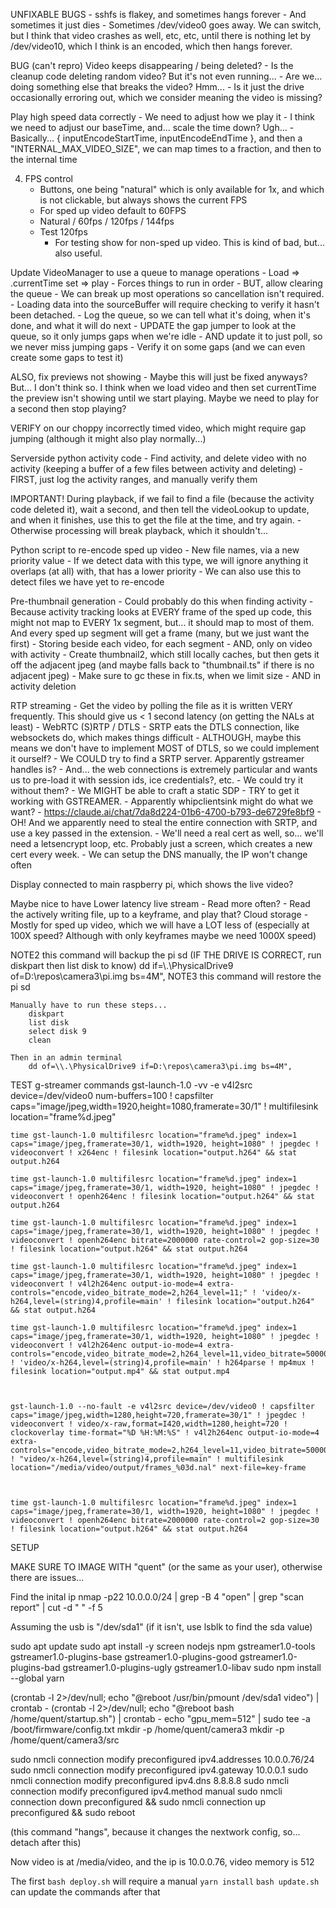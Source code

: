 UNFIXABLE BUGS
    - sshfs is flakey, and sometimes hangs forever
        - And sometimes it just dies
    - Sometimes /dev/video0 goes away. We can switch, but I think that video crashes as well, etc, etc, until there is nothing let by /dev/video10, which I think is an encoded, which then hangs forever.

BUG (can't repro)
    Video keeps disappearing / being deleted?
        - Is the cleanup code deleting random video? But it's not even running...
            - Are we... doing something else that breaks the video? Hmm...
            - Is it just the drive occasionally erroring out, which we consider meaning the video is missing?

Play high speed data correctly
    - We need to adjust how we play it
        - I think we need to adjust our baseTime, and... scale the time down? Ugh...
        - Basically... { inputEncodeStartTime, inputEncodeEndTime }, and then a "INTERNAL_MAX_VIDEO_SIZE", we can map times to a fraction, and then to the internal time

4) FPS control
    - Buttons, one being "natural" which is only available for 1x, and which is not clickable, but always shows the current FPS
    - For sped up video default to 60FPS
    - Natural / 60fps / 120fps / 144fps
    - Test 120fps
        - For testing show for non-sped up video. This is kind of bad, but... also useful.

Update VideoManager to use a queue to manage operations
    - Load => .currentTime set => play
    - Forces things to run in order
    - BUT, allow clearing the queue
        - We can break up most operations so cancellation isn't required.
        - Loading data into the sourceBuffer will require checking to verify it hasn't been detached.
    - Log the queue, so we can tell what it's doing, when it's done, and what it will do next
    - UPDATE the gap jumper to look at the queue, so it only jumps gaps when we're idle
        - AND update it to just poll, so we never miss jumping gaps
        - Verify it on some gaps (and we can even create some gaps to test it)

ALSO, fix previews not showing
    - Maybe this will just be fixed anyways? But... I don't think so. I think when we load video and then set currentTime the preview isn't showing until we start playing. Maybe we need to play for a second then stop playing?

VERIFY on our choppy incorrectly timed video, which might require gap jumping (although it might also play normally...)


Serverside python activity code
    - Find activity, and delete video with no activity (keeping a buffer of a few files between activity and deleting)
    - FIRST, just log the activity ranges, and manually verify them

IMPORTANT! During playback, if we fail to find a file (because the activity code deleted it), wait a second, and then tell the videoLookup to update, and when it finishes, use this to get the file at the time, and try again.
    - Otherwise processing will break playback, which it shouldn't...

Python script to re-encode sped up video
    - New file names, via a new priority value
    - If we detect data with this type, we will ignore anything it overlaps (at all) with, that has a lower priority
        - We can also use this to detect files we have yet to re-encode

Pre-thumbnail generation
    - Could probably do this when finding activity
        - Because activity tracking looks at EVERY frame of the sped up code, this might not map to EVERY 1x segment, but... it should map to most of them. And every sped up segment will get a frame (many, but we just want the first)
    - Storing beside each video, for each segment
        - AND, only on video with activity
        - Create thumbnail2, which still locally caches, but then gets it off the adjacent jpeg (and maybe falls back to "thumbnail.ts" if there is no adjacent jpeg)
    - Make sure to gc these in fix.ts, when we limit size
        - AND in activity deletion

RTP streaming
    - Get the video by polling the file as it is written VERY frequently. This should give us < 1 second latency (on getting the NALs at least)
    - WebRTC (S)RTP / DTLS
    - SRTP eats the DTLS connection, like websockets do, which makes things difficult
        - ALTHOUGH, maybe this means we don't have to implement MOST of DTLS, so we could implement it ourself?
        - We COULD try to find a SRTP server. Apparently gstreamer handles is?
        - And... the web connections is extremely particular and wants us to pre-load it with session ids, ice credentials?, etc.
            - We could try it without them?
        - We MIGHT be able to craft a static SDP
    - TRY to get it working with GSTREAMER.
        - Apparently whipclientsink might do what we want?
        - https://claude.ai/chat/7da8d224-01b6-4700-b793-de6729fe8bf9
    - OH! And we apparently need to steal the entire connection with SRTP, and use a key passed in the extension.
    - We'll need a real cert as well, so... we'll need a letsencrypt loop, etc. Probably just a screen, which creates a new cert every week.
    - We can setup the DNS manually, the IP won't change often
    
Display connected to main raspberry pi, which shows the live video?

Maybe nice to have
    Lower latency live stream
        - Read more often?
        - Read the actively writing file, up to a keyframe, and play that?
    Cloud storage
        - Mostly for sped up video, which we will have a LOT less of (especially at 100X speed? Although with only keyframes maybe we need 1000X speed)



NOTE2
    this command will backup the pi sd
    (IF THE DRIVE IS CORRECT, run diskpart then list disk to know)
        dd if=\\.\PhysicalDrive9 of=D:\repos\camera3\pi.img bs=4M",
NOTE3
    this command will restore the pi sd

    Manually have to run these steps...    
        diskpart
        list disk
        select disk 9
        clean

    Then in an admin terminal
        dd of=\\.\PhysicalDrive9 if=D:\repos\camera3\pi.img bs=4M",

TEST g-streamer commands
    gst-launch-1.0 -vv -e v4l2src device=/dev/video0 num-buffers=100 ! capsfilter caps="image/jpeg,width=1920,height=1080,framerate=30/1" ! multifilesink location="frame%d.jpeg"

    time gst-launch-1.0 multifilesrc location="frame%d.jpeg" index=1 caps="image/jpeg,framerate=30/1, width=1920, height=1080" ! jpegdec ! videoconvert ! x264enc ! filesink location="output.h264" && stat output.h264

    time gst-launch-1.0 multifilesrc location="frame%d.jpeg" index=1 caps="image/jpeg,framerate=30/1, width=1920, height=1080" ! jpegdec ! videoconvert ! openh264enc ! filesink location="output.h264" && stat output.h264

    time gst-launch-1.0 multifilesrc location="frame%d.jpeg" index=1 caps="image/jpeg,framerate=30/1, width=1920, height=1080" ! jpegdec ! videoconvert ! openh264enc bitrate=2000000 rate-control=2 gop-size=30 ! filesink location="output.h264" && stat output.h264

    time gst-launch-1.0 multifilesrc location="frame%d.jpeg" index=1 caps="image/jpeg,framerate=30/1, width=1920, height=1080" ! jpegdec ! videoconvert ! v4l2h264enc output-io-mode=4 extra-controls="encode,video_bitrate_mode=2,h264_level=11;" ! 'video/x-h264,level=(string)4,profile=main' ! filesink location="output.h264" && stat output.h264

    time gst-launch-1.0 multifilesrc location="frame%d.jpeg" index=1 caps="image/jpeg,framerate=30/1, width=1920, height=1080" ! jpegdec ! videoconvert ! v4l2h264enc output-io-mode=4 extra-controls="encode,video_bitrate_mode=2,h264_level=11,video_bitrate=5000000" ! 'video/x-h264,level=(string)4,profile=main' ! h264parse ! mp4mux ! filesink location="output.mp4" && stat output.mp4

    

    gst-launch-1.0 --no-fault -e v4l2src device=/dev/video0 ! capsfilter caps="image/jpeg,width=1280,height=720,framerate=30/1" ! jpegdec ! videoconvert ! video/x-raw,format=I420,width=1280,height=720 ! clockoverlay time-format="%D %H:%M:%S" ! v4l2h264enc output-io-mode=4 extra-controls="encode,video_bitrate_mode=2,h264_level=11,video_bitrate=5000000" ! "video/x-h264,level=(string)4,profile=main" ! multifilesink location="/media/video/output/frames_%03d.nal" next-file=key-frame



    time gst-launch-1.0 multifilesrc location="frame%d.jpeg" index=1 caps="image/jpeg,framerate=30/1, width=1920, height=1080" ! jpegdec ! videoconvert ! openh264enc bitrate=2000000 rate-control=2 gop-size=30 ! filesink location="output.h264" && stat output.h264
    

SETUP

MAKE SURE TO IMAGE WITH "quent" (or the same as your user), otherwise there are issues...

Find the inital ip
    nmap -p22 10.0.0.0/24 | grep -B 4 "open" | grep "scan report" | cut -d " " -f 5

Assuming the usb is "/dev/sda1" (if it isn't, use lsblk to find the sda value)


sudo apt update
sudo apt install -y screen nodejs npm gstreamer1.0-tools gstreamer1.0-plugins-base gstreamer1.0-plugins-good gstreamer1.0-plugins-bad gstreamer1.0-plugins-ugly gstreamer1.0-libav
sudo npm install --global yarn

(crontab -l 2>/dev/null; echo "@reboot /usr/bin/pmount /dev/sda1 video") | crontab -
(crontab -l 2>/dev/null; echo "@reboot bash /home/quent/startup.sh") | crontab -
echo "gpu_mem=512" | sudo tee -a /boot/firmware/config.txt
mkdir -p /home/quent/camera3
mkdir -p /home/quent/camera3/src

sudo nmcli connection modify preconfigured ipv4.addresses 10.0.0.76/24
sudo nmcli connection modify preconfigured ipv4.gateway 10.0.0.1
sudo nmcli connection modify preconfigured ipv4.dns 8.8.8.8
sudo nmcli connection modify preconfigured ipv4.method manual
sudo nmcli connection down preconfigured && sudo nmcli connection up preconfigured && sudo reboot

(this command "hangs", because it changes the nextwork config, so... detach after this)


Now video is at /media/video, and the ip is 10.0.0.76, video memory is 512


The first `bash deploy.sh` will require a manual `yarn install`
`bash update.sh` can update the commands after that